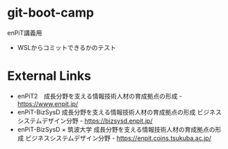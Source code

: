 # git-boot-camp
enPiT講義用

- WSLからコミットできるかのテスト

# External Links

 - enPiT2　成長分野を支える情報技術人材の育成拠点の形成 - https://www.enpit.jp/
 - enPiT-BizSysD 成長分野を支える情報技術人材の育成拠点の形成 ビジネスシステムデザイン分野 - https://bizsysd.enpit.jp/
 - enPiT-BizSysD × 筑波大学 成長分野を支える情報技術人材の育成拠点の形成 ビジネスシステムデザイン分野 - https://enpit.coins.tsukuba.ac.jp/
